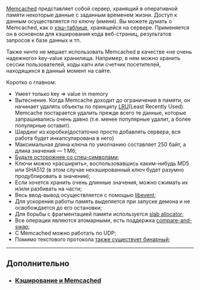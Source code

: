[Memcached](http://code.google.com/p/memcached/) представляет собой сервер, хранящий в оперативной памяти некоторые данные с заданным временем жизни. Доступ к данным осуществляется по ключу (имени). Вы можете думать о Memcached, как о [хэш-таблице](https://eax.me/hash-tables/), хранящейся на сервере. Применяется он в основном для кэширования кода веб-страниц, результатов запросов к базе данных и тп.

Также ничто не мешает использовать Memcached в качестве «не очень надежного» key-value хранилища. Например, в нем можно хранить сессии пользователей, коды капч или счетчик посетителей, находящихся в данный момент на сайте.

Коротко о главном:

- Умеет только key => value in memory
- Вытеснение. Когда Memcache доходит до ограничения в памяти, он начинает удалять объекты по принципу [LRU](https://ruhighload.com/%d0%9a%d1%8d%d1%88%d0%b8%d1%80%d0%be%d0%b2%d0%b0%d0%bd%d0%b8%d0%b5+%d0%b4%d0%b0%d0%bd%d0%bd%d1%8b%d1%85#lru)(Least Recently Used). Memcache постарается удалить прежде всего те данные, которые запрашивались очень давно (т.е. менее популярные удалит, а более популярные оставит).
- Шардинг из коробки(достаточно просто добавлять сервера, вся работа будет инкапсулирована в него)
- Максимальная длина ключа по умолчанию составляет 250 байт, а длина значения — 1 Мб;
- [Будьте осторожнее со спец-символами](https://eax.me/memcached/#comment-432394490);
- Ключи можно «расширить», воспользовавшись каким-нибудь MD5 или SHA512 (в этом случае нехэшированный ключ будет разумно продублировать в значении);
- Если хочется хранить очень длинные значения, можно сжимать их и/или разбивать на части;
- Весь ввод-вывод осуществляется с помощью [libevent](https://eax.me/libevent/);
- Для ускорения работы память выделяется при запуске демона и не освобождается до его остановки;
- Для борьбы с фрагментацией памяти используется [slab allocator](http://ru.wikipedia.org/wiki/Slab);
- Все операции являются атомарными, есть поддержка [compare-and-swap](http://ru.wikipedia.org/wiki/%D0%A1%D1%80%D0%B0%D0%B2%D0%BD%D0%B5%D0%BD%D0%B8%D0%B5_%D1%81_%D0%BE%D0%B1%D0%BC%D0%B5%D0%BD%D0%BE%D0%BC);
- С Memcached можно работать по UDP;
- Помимо текстового протокола [также существует бинарный](http://code.google.com/p/memcached/wiki/BinaryProtocolRevamped);

---

## Дополнительно
- ### [Кэширование и Memcached](https://zinvapel.github.io/it/tools/2017/11/27/cache/)